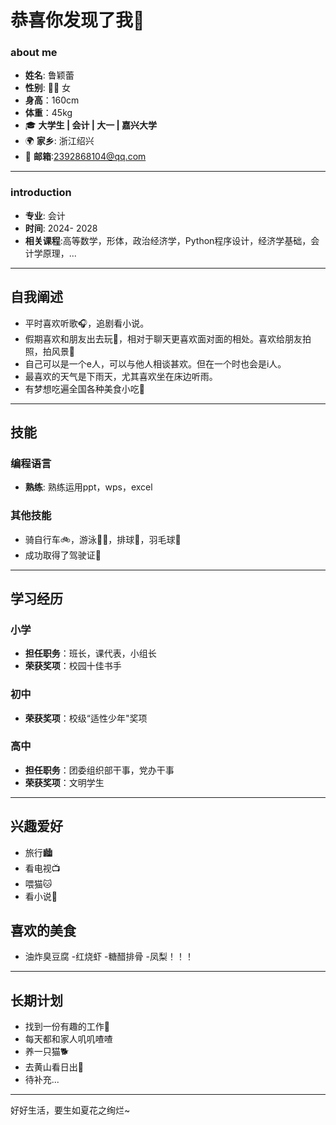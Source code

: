 # 恭喜你发现了我👋

### about me
-  **姓名**: 鲁颖蕾
-  **性别**: 👩‍💻 女
-  **身高**：160cm
-  **体重**：45kg
- 🎓 **大学生 | 会计 | 大一 | 嘉兴大学**  
- 🌍 **家乡**: 浙江绍兴  
- 📧 **邮箱**:2392868104@qq.com 

---

### introduction
- **专业**: 会计
- **时间**: 2024- 2028
- **相关课程**:高等数学，形体，政治经济学，Python程序设计，经济学基础，会计学原理，...
---

## 自我阐述

- 平时喜欢听歌🎧，追剧看小说。
- 假期喜欢和朋友出去玩🎒，相对于聊天更喜欢面对面的相处。喜欢给朋友拍照，拍风景📸
- 自己可以是一个e人，可以与他人相谈甚欢。但在一个时也会是i人。
- 最喜欢的天气是下雨天，尤其喜欢坐在床边听雨。
- 有梦想吃遍全国各种美食小吃🍰

---

## 技能

### 编程语言
- **熟练**: 熟练运用ppt，wps，excel



### 其他技能
- 骑自行车🚲，游泳🏊‍♀️，排球🏐，羽毛球🏸
- 成功取得了驾驶证🪪

---


## 学习经历

### 小学
- **担任职务**：班长，课代表，小组长
- **荣获奖项**：校园十佳书手

### 初中
- **荣获奖项**：校级“适性少年"奖项

### 高中
- **担任职务**：团委组织部干事，党办干事
- **荣获奖项**：文明学生


---

## 兴趣爱好
- 旅行🏙️
- 看电视📺
- 喂猫🐱
- 看小说📖

## 喜欢的美食
- 油炸臭豆腐
-红烧虾
-糖醋排骨
-凤梨！！！

---
## 长期计划
- 找到一份有趣的工作💼
- 每天都和家人叽叽喳喳
- 养一只猫🐕
- 去黄山看日出🌄
- 待补充...

---

好好生活，要生如夏花之绚烂~
